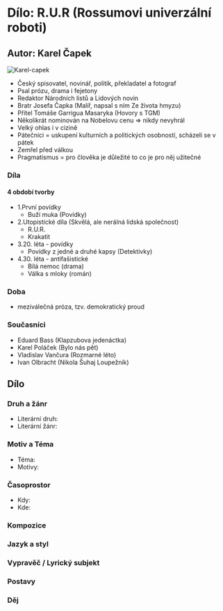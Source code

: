 # Dílo: R.U.R (Rossumovi univerzální roboti)
## Autor: Karel Čapek
![Karel-capek](https://github.com/marvalkrystof/Jecna-Maturita-2023/assets/84131825/816c4ef8-3db8-4390-b20b-819d1c81417e)

- Český spisovatel, novinář, politik, překladatel a fotograf
- Psal prózu, drama i fejetony
- Redaktor Národních listů a Lidových novin
- Bratr Josefa Čapka (Malíř, napsal s ním Ze života hmyzu)
- Přítel Tomáše Garrigua Masaryka (Hovory s TGM)
- Několikrát nominován na Nobelovu cenu => nikdy nevyhrál
- Velký ohlas i v cizině
- Pátečníci = uskupení kulturních a politických osobností, scházeli se v pátek
- Zemřel před válkou
- Pragmatismus = pro člověka je důležité to co je pro něj užitečné 
### Díla
#### 4 období tvorby 
- 1.První povídky
  - Buží muka (Povídky)
- 2.Utopistické díla (Skvělá, ale nerálná lidská společnost)
  - R.U.R.
  - Krakatit
- 3.20. léta - povídky
  - Povídky z jedné a druhé kapsy (Detektivky)
- 4.30. léta - antifašistické
  - Bílá nemoc (drama)
  - Válka s mloky (román)
  

### Doba 
- meziválečná próza, tzv. demokratický proud

### Současníci
- Eduard Bass (Klapzubova jedenáctka)
- Karel Poláček (Bylo nás pět)
- Vladislav Vančura (Rozmarné léto)
- Ivan Olbracht (Nikola Šuhaj Loupežník)

## Dílo

### Druh a žánr
- Literární druh:
- Literární žánr:
### Motiv a Téma
- Téma:
- Motivy:
### Časoprostor
- Kdy:
- Kde: 
### Kompozice

### Jazyk a styl

### Vypravěč / Lyrický subjekt

### Postavy

### Děj
